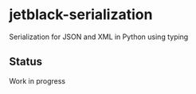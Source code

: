 # jetblack-serialization

Serialization for JSON and XML in Python using typing

## Status

Work in progress
